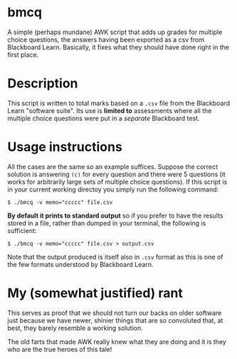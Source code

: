 # bmcq

A simple (perhaps mundane) AWK script that adds up grades for multiple choice questions,
the answers having been exported as a csv from Blackboard Learn.  Basically, it fixes
what they should have done right in the first place.

# Description

This script is written to total marks based on a `.csv` file from the Blackboard
Learn "software suite". Its use is **limited to** assessments where all the
multiple choice questions were put in a *separate* Blackboard test.

# Usage instructions

All the cases are the same so an example suffices.  Suppose the correct solution
is answering `(c)` for every question and there were 5 questions (it works for
arbitrarily large sets of multiple choice questions).  If this script is in
your current working directoy you simply run the following command:
```
$ ./bmcq -v memo="ccccc" file.csv
```
__By default it prints to standard output__ so if you prefer to have the results
stored in a file, rather than dumped in your terminal, the following is sufficient:
```
$ ./bmcq -v memo="ccccc" file.csv > output.csv
```
Note that the output produced is itself also in `.csv` format as this is one of the few
formats understood by Blackboard Learn.

# My (somewhat justified) rant

This serves as proof that we should not turn our backs on older software just
because we have newer, shinier things that are so convoluted that, at best,
they barely resemble a working solution.

The old farts that made AWK really knew what they are doing and it is they who
are the true heroes of this tale!
